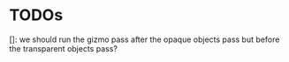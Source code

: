 # TODOs

[]: we should run the gizmo pass after the opaque objects pass but before the transparent objects pass?
